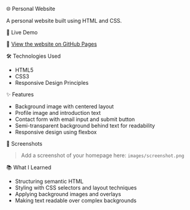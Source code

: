 🌐 Personal Website

A personal website built using HTML and CSS.



🚀 Live Demo

🔗 [View the website on GitHub Pages](https://yourusername.github.io/personal-website)



🛠️ Technologies Used

- HTML5
- CSS3
- Responsive Design Principles



✨ Features

- Background image with centered layout
- Profile image and introduction text
- Contact form with email input and submit button
- Semi-transparent background behind text for readability
- Responsive design using flexbox



📸 Screenshots

> Add a screenshot of your homepage here:
> `images/screenshot.png`



📚 What I Learned

- Structuring semantic HTML
- Styling with CSS selectors and layout techniques
- Applying background images and overlays
- Making text readable over complex backgrounds






